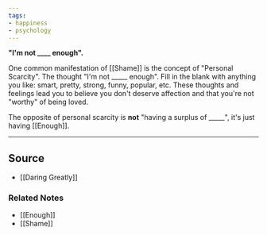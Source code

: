 ```yaml
---
tags:
- happiness
- psychology
---
```

**"I'm not ____ enough".**

One common manifestation of [[Shame]] is the concept of "Personal Scarcity". The thought "I'm not _____ enough". Fill in the blank with anything you like: smart, pretty, strong, funny, popular, etc. These thoughts and feelings lead you to believe you don't deserve affection and that you're not "worthy" of being loved.

The opposite of personal scarcity is **not** "having a surplus of _____", it's just having [[Enough]].

---

## Source
- [[Daring Greatly]]

### Related Notes
- [[Enough]] 
- [[Shame]]